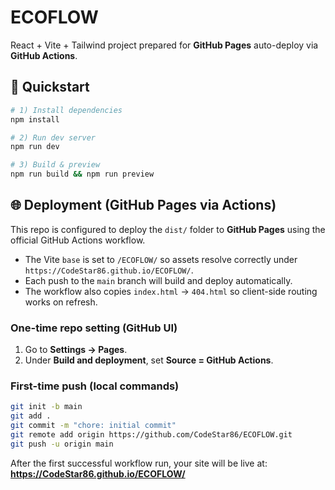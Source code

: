 # ECOFLOW

React + Vite + Tailwind project prepared for **GitHub Pages** auto-deploy via **GitHub Actions**.

## 🚀 Quickstart

```bash
# 1) Install dependencies
npm install

# 2) Run dev server
npm run dev

# 3) Build & preview
npm run build && npm run preview
```

## 🌐 Deployment (GitHub Pages via Actions)

This repo is configured to deploy the `dist/` folder to **GitHub Pages** using the official GitHub Actions workflow.

- The Vite `base` is set to `/ECOFLOW/` so assets resolve correctly under `https://CodeStar86.github.io/ECOFLOW/`.
- Each push to the `main` branch will build and deploy automatically.
- The workflow also copies `index.html` → `404.html` so client-side routing works on refresh.

### One-time repo setting (GitHub UI)
1. Go to **Settings → Pages**.
2. Under **Build and deployment**, set **Source = GitHub Actions**.

### First-time push (local commands)

```bash
git init -b main
git add .
git commit -m "chore: initial commit"
git remote add origin https://github.com/CodeStar86/ECOFLOW.git
git push -u origin main
```

After the first successful workflow run, your site will be live at:  
**https://CodeStar86.github.io/ECOFLOW/**
